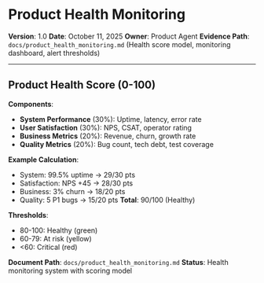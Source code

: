 # Product Health Monitoring

**Version**: 1.0
**Date**: October 11, 2025
**Owner**: Product Agent
**Evidence Path**: `docs/product_health_monitoring.md` (Health score model, monitoring dashboard, alert thresholds)

---

## Product Health Score (0-100)

**Components**:
- **System Performance** (30%): Uptime, latency, error rate
- **User Satisfaction** (30%): NPS, CSAT, operator rating
- **Business Metrics** (20%): Revenue, churn, growth rate
- **Quality Metrics** (20%): Bug count, tech debt, test coverage

**Example Calculation**:
- System: 99.5% uptime → 29/30 pts
- Satisfaction: NPS +45 → 28/30 pts
- Business: 3% churn → 18/20 pts
- Quality: 5 P1 bugs → 15/20 pts
**Total**: 90/100 (Healthy)

**Thresholds**:
- 80-100: Healthy (green)
- 60-79: At risk (yellow)
- <60: Critical (red)

**Document Path**: `docs/product_health_monitoring.md`
**Status**: Health monitoring system with scoring model

